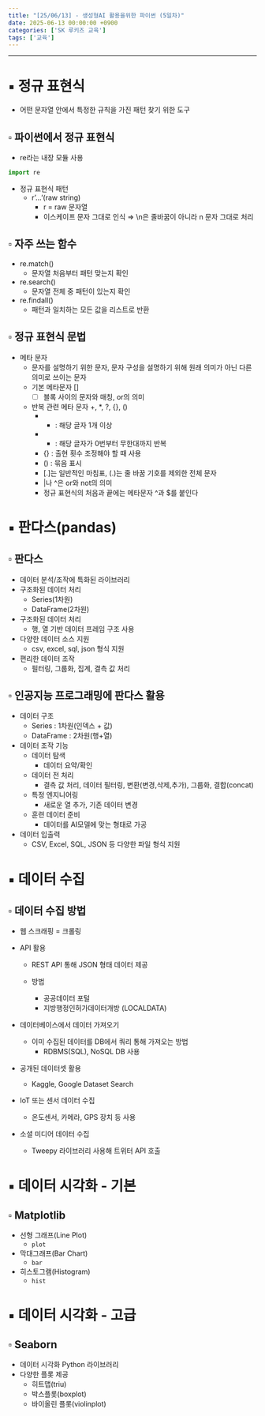 ```yaml
---
title: "[25/06/13] - 생성형AI 활용을위한 파이썬 (5일차)"
date: 2025-06-13 00:00:00 +0900
categories: ['SK 루키즈 교육']
tags: ['교육']
---
```


<!--more-->

---

# ▪︎ 정규 표현식

- 어떤 문자열 안에서 특정한 규칙을 가진 패턴 찾기 위한 도구

## ▫︎  파이썬에서 정규 표현식

- re라는 내장 모듈 사용

```python
import re
```

- 정규 표현식 패턴
    - r’…’(raw string)
        - r = raw 문자열
        - 이스케이프 문자 그대로 인식 ⇒ \n은 줄바꿈이 아니라 n 문자 그대로 처리

## ▫︎  자주 쓰는 함수

- re.match()
    - 문자열 처음부터 패턴 맞는지 확인
- re.search()
    - 문자열 전체 중 패턴이 있는지 확인
- re.findall()
    - 패턴과 일치하는 모든 값을 리스트로 반환

## ▫︎  정규 표현식 문법

- 메타 문자
    - 문자를 설명하기 위한 문자, 문자 구성을 설명하기 위해 원래 의미가 아닌 다른 의미로 쓰이는 문자
    - 기본 메타문자 []
        - [ ] 블록 사이의 문자와 매칭, or의 의미
    - 반복 관련 메타 문자 +, *, ?, {}, ()
        - + : 해당 글자 1개 이상
        - * : 해당 글자가 0번부터 무한대까지 반복
        - {} : 출현 횟수 조정해야 할 때 사용
        - () : 묶음 표시
        - [.]는 일반적인 마침표, (.)는 줄 바꿈 기호를 제외한 전체 문자
        - |나 ^은 or와 not의 의미
        - 정규 표현식의 처음과 끝에는 메타문자 ^과 $를 붙인다

# ▪︎ 판다스(pandas)

## ▫︎  판다스

- 데이터 분석/조작에 특화된 라이브러리
- 구조화된 데이터 처리
    - Series(1차원)
    - DataFrame(2차원)
- 구조화된 데이터 처리
    - 행, 열 기반 데이터 프레임 구조 사용
- 다양한 데이터 소스 지원
    - csv, excel, sql, json 형식 지원
- 편리한 데이터 조작
    - 필터링, 그룹화, 집계, 결측 값 처리

## ▫︎  인공지능 프로그래밍에 판다스 활용

- 데이터 구조
    - Series : 1차원(인덱스 + 값)
    - DataFrame : 2차원(행+열)
- 데이터 조작 기능
    - 데이터 탐색
        - 데이터 요약/확인
    - 데이터 전 처리
        - 결측 값 처리, 데이터 필터링, 변환(변경,삭제,추가), 그룹화, 결합(concat)
    - 특정 엔지니어링
        - 새로운 열 추가, 기존 데이터 변경
    - 훈련 데이터 준비
        - 데이터를 AI모델에 맞는 형태로 가공
- 데이터 입출력
    - CSV, Excel, SQL, JSON 등 다양한 파일 형식 지원

# ▪︎ 데이터 수집

## ▫︎  데이터 수집 방법

- 웹 스크래핑 = 크롤링
- API 활용
    - REST API 통해 JSON 형태 데이터 제공
    - 방법
        - 공공데이터 포털
        - 지방행정인허가데이터개방 (LOCALDATA)
        
        [](https://www.localdata.go.kr/)
        
- 데이터베이스에서 데이터 가져오기
    - 이미 수집된 데이터를 DB에서 쿼리 통해 가져오는 방법
        - RDBMS(SQL), NoSQL DB 사용
- 공개된 데이터셋 활용
    - Kaggle, Google Dataset Search
- IoT 또는 센서 데이터 수집
    - 온도센서, 카메라, GPS 장치 등 사용
- 소셜 미디어 데이터 수집
    - Tweepy 라이브러리 사용해 트위터 API 호출

# ▪︎ 데이터 시각화 - 기본

## ▫︎  Matplotlib

- 선형 그래프(Line Plot)
    - `plot`
- 막대그래프(Bar Chart)
    - `bar`
- 히스토그램(Histogram)
    - `hist`

# ▪︎ 데이터 시각화 - 고급

## ▫︎  Seaborn

- 데이터 시각화 Python 라이브러리
- 다양한 플롯 제공
    - 히트맵(triu)
    - 박스플롯(boxplot)
    - 바이올린 플롯(violinplot)